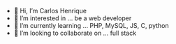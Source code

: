 - 👋 Hi, I’m Carlos Henrique
- 👀 I’m interested in ... be a web developer
- 🌱 I’m currently learning ...   PHP, MySQL, JS, C, python
- 💞️ I’m looking to collaborate on ... full stack

<!---
carloosph1/carloosph1 is a ✨ special ✨ repository because its `README.md` (this file) appears on your GitHub prof  
You can click the Preview link to take a look at your changes.
--->
